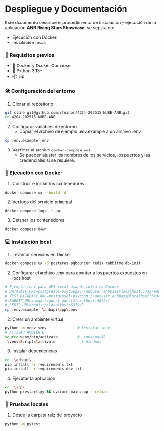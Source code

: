 # Despliegue y Documentación

Este documento describe el procedimiento de instalación y ejecución de la aplicación **ANB Rising Stars Showcase**, se separa en:

* Ejecución con Docker.
* Instalación local. 

###  📌 Requisitos previos

* 🐳 Docker y Docker Compose
* 🐍 Python 3.13+
* 📦 pip

###  🛠️ Configuración del entorno
1. Clonar el repositorio 
```bash 
git clone git@github.com:cfninor/4204-202515-NUBE-ANB.git
cd 4204-202515-NUBE-ANB
```

2. Configurar variables de entorno
    * Copiar el archivo de ejemplo .env.example a un archivo .env
```bash
cp .env.example .env
```

3. Verificar el archivo `docker-compose.yml`
    * Se pueden ajustar los nombres de los servicios, los puertos y las credenciales si se requiere.

### 🐳 Ejecución con Docker

1. Construir e iniciar los contenedores
```bash
docker compose up --build -d
```

2. Ver logs del servicio principal
```bash
docker compose logs -f api
```

3. Detener los contenedores
```bash
docker compose down
```

### 💻 Instalación local

1. Levantar servicios en Docker
```bash
docker compose up -d postgres pgbouncer redis rabbitmq db-init
```

2. Configurar el archivo .env para apuntar a los puertos expuestos en localhost
```bash
# Ejemplo .env para API local usando infra en Docker
# DATABASE_URL=postgresql+psycopg2://anbuser:anbpass@localhost:6432/anbdb
# TEST_DATABASE_URL=postgresql+psycopg://anbuser:anbpass@localhost:5434/anbdb_test
# RABBIT_URL=amqp://guest:guest@localhost:5672//
# REDIS_URL=redis://localhost:6379/0
cp .env.example .\anbapi\app\.env
```

2. Crear un ambiente virtual 
```bash
python -m venv venv              # Instalar venv
# ACTIVAR AMBIENTE
source venv/bin/activate         # Linux/macOS
.\venv\Scripts\activate            # Windows
```

3. Instalar dependencias
```bash
cd .\anbapi\
pip install -r requirements.txt
pip install -r requirements-dev.txt
```

4. Ejecutar la aplicación
```bash
cd .\app\
python prestart.py && uvicorn main:app --reload
```

### 🧪 Pruebas locales

1. Desde la carpeta raíz del proyecto
```bash
python -m pytest
```
